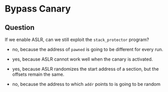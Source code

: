 # Bypass Canary

## Question

If we enable ASLR, can we still exploit the `stack_protector` program?

- no, because the address of `pawned` is  going to be different for every run.

- yes, because ASLR cannot work well when the canary is activated.

+ yes, because ASLR randomizes the start address of a section, but the offsets remain the same.

- no, because the address to which `addr` points to is going to be random
